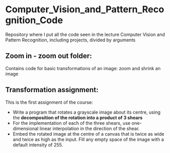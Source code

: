 # Computer_Vision_and_Pattern_Recognition_Code
Repository where I put all the code seen in the lecture Computer Vision and Pattern Recognition, including projects, divided by arguments

## Zoom in - zoom out folder:
Contains code for basic transformations of an image: zoom and shrink an image

## Transformation assignment:
This is the first assignment of the course: 
- Write a program that rotates a grayscale image about its centre, using the **decomposition of the rotation into a product of 3 shears**
- For the implementation of each of the three shears, use one-dimensional linear interpolation in the direction of the shear.
- Embed the rotated image at the centre of a canvas that is twice as wide and twice as high as the input. Fill any empty space of the image with a   default intensity of 255.
